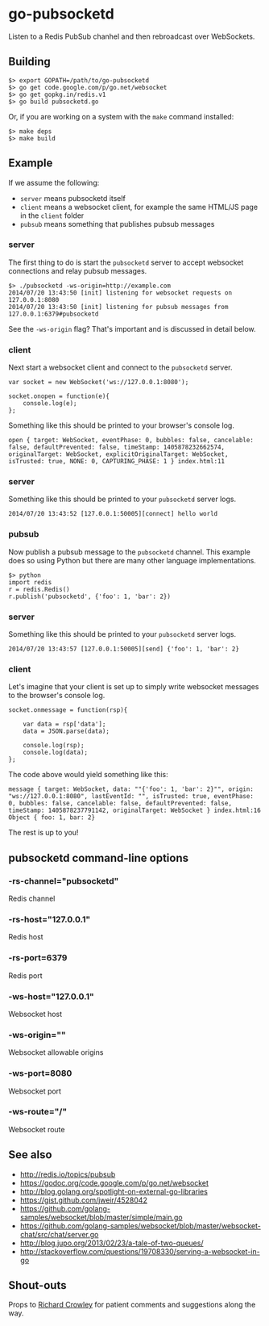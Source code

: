 # go-pubsocketd

Listen to a Redis PubSub chanhel and then rebroadcast over WebSockets.

## Building

	$> export GOPATH=/path/to/go-pubsocketd
	$> go get code.google.com/p/go.net/websocket
	$> go get gopkg.in/redis.v1
	$> go build pubsocketd.go

Or, if you are working on a system with the `make` command installed:

	$> make deps
	$> make build

## Example

If we assume the following:

* `server` means pubsocketd itself
* `client` means a websocket client, for example the same HTML/JS page in the `client` folder
* `pubsub` means something that publishes pubsub messages

### server

The first thing to do is start the `pubsocketd` server to accept websocket connections and relay pubsub messages.

	$> ./pubsocketd -ws-origin=http://example.com
	2014/07/20 13:43:50 [init] listening for websocket requests on 127.0.0.1:8080
	2014/07/20 13:43:50 [init] listening for pubsub messages from 127.0.0.1:6379#pubsocketd

See the `-ws-origin` flag? That's important and is discussed in detail below.

### client

Next start a websocket client and connect to the `pubsocketd` server.

	var socket = new WebSocket('ws://127.0.0.1:8080');

	socket.onopen = function(e){
		console.log(e);
	};

Something like this should be printed to your browser's console log.

	open { target: WebSocket, eventPhase: 0, bubbles: false, cancelable: false, defaultPrevented: false, timeStamp: 1405878232662574, originalTarget: WebSocket, explicitOriginalTarget: WebSocket, isTrusted: true, NONE: 0, CAPTURING_PHASE: 1 } index.html:11

### server

Something like this should be printed to your `pubsocketd` server logs.

	2014/07/20 13:43:52 [127.0.0.1:50005][connect] hello world

### pubsub

Now publish a pubsub message to the `pubsocketd` channel. This example does so using Python but there are many other language implementations.

	$> python
	import redis
	r = redis.Redis()
	r.publish('pubsocketd', {'foo': 1, 'bar': 2})

### server

Something like this should be printed to your `pubsocketd` server logs.

	2014/07/20 13:43:57 [127.0.0.1:50005][send] {'foo': 1, 'bar': 2}

### client

Let's imagine that your client is set up to simply write websocket messages to the browser's console log.

	socket.onmessage = function(rsp){

		var data = rsp['data'];
		data = JSON.parse(data);

		console.log(rsp);
		console.log(data);
	};

The code above would yield something like this:

	message { target: WebSocket, data: ""{'foo': 1, 'bar': 2}"", origin: "ws://127.0.0.1:8080", lastEventId: "", isTrusted: true, eventPhase: 0, bubbles: false, cancelable: false, defaultPrevented: false, timeStamp: 1405878237791142, originalTarget: WebSocket } index.html:16
	Object { foo: 1, bar: 2}

The rest is up to you!

## pubsocketd command-line options

### -rs-channel="pubsocketd"

Redis channel

### -rs-host="127.0.0.1"

Redis host

### -rs-port=6379

Redis port

### -ws-host="127.0.0.1"

Websocket host

### -ws-origin=""

Websocket allowable origins

### -ws-port=8080

Websocket port

### -ws-route="/"

Websocket route

## See also

* http://redis.io/topics/pubsub
* https://godoc.org/code.google.com/p/go.net/websocket
* http://blog.golang.org/spotlight-on-external-go-libraries
* https://gist.github.com/jweir/4528042
* https://github.com/golang-samples/websocket/blob/master/simple/main.go
* https://github.com/golang-samples/websocket/blob/master/websocket-chat/src/chat/server.go
* http://blog.jupo.org/2013/02/23/a-tale-of-two-queues/
* http://stackoverflow.com/questions/19708330/serving-a-websocket-in-go

## Shout-outs

Props to [Richard Crowley](https://github.com/rcrowley) for patient comments and suggestions along the way.

